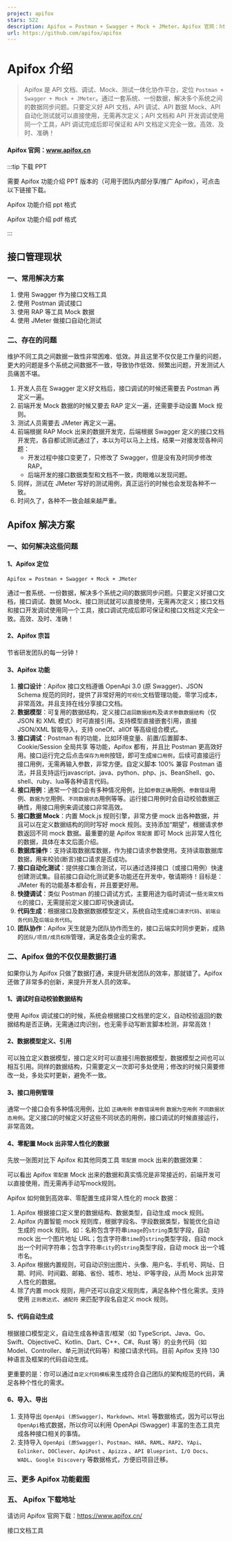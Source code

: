 ```yaml
---
project: apifox
stars: 522
description: Apifox = Postman + Swagger + Mock + JMeter。Apifox 官网：https://www.apifox.cn/
url: https://github.com/apifox/apifox
---
```


Apifox 介绍
=========

> Apifox 是 API 文档、调试、Mock、测试一体化协作平台，定位 `Postman + Swagger + Mock + JMeter`。通过一套系统、一份数据，解决多个系统之间的数据同步问题。只要定义好 API 文档，API 调试、API 数据 Mock、API 自动化测试就可以直接使用，无需再次定义；API 文档和 API 开发调试使用同一个工具，API 调试完成后即可保证和 API 文档定义完全一致。高效、及时、准确！

#### Apifox 官网：www.apifox.cn

:::tip 下载 PPT

需要 Apifox 功能介绍 PPT 版本的（可用于团队内部分享/推广 Apifox），可点击以下链接下载。

Apifox 功能介绍 ppt 格式

Apifox 功能介绍 pdf 格式

:::

接口管理现状
------

### 一、常用解决方案

1.  使用 Swagger 作为接口文档工具
2.  使用 Postman 调试接口
3.  使用 RAP 等工具 Mock 数据
4.  使用 JMeter 做接口自动化测试

### 二、存在的问题

维护不同工具之间数据一致性非常困难、低效。并且这里不仅仅是工作量的问题，更大的问题是多个系统之间数据不一致，导致协作低效、频繁出问题，开发测试人员痛苦不堪。

1.  开发人员在 Swagger 定义好文档后，接口调试的时候还需要去 Postman 再定义一遍。
2.  前端开发 Mock 数据的时候又要去 RAP 定义一遍，还需要手动设置 Mock 规则。
3.  测试人员需要去 JMeter 再定义一遍。
4.  前端根据 RAP Mock 出来的数据开发完，后端根据 Swagger 定义的接口文档开发完，各自都试测试通过了，本以为可以马上上线，结果一对接发现各种问题：
    -   开发过程中接口变更了，只修改了 Swagger，但是没有及时同步修改 RAP。
    -   后端开发的接口数据类型和文档不一致，肉眼难以发现问题。
5.  同样，测试在 JMeter 写好的测试用例，真正运行的时候也会发现各种不一致。
6.  时间久了，各种不一致会越来越严重。

Apifox 解决方案
-----------

### 一、如何解决这些问题

#### 1、Apifox 定位

`Apifox = Postman + Swagger + Mock + JMeter`

通过一套系统、一份数据，解决多个系统之间的数据同步问题。只要定义好接口文档，接口调试、数据 Mock、接口测试就可以直接使用，无需再次定义；接口文档和接口开发调试使用同一个工具，接口调试完成后即可保证和接口文档定义完全一致。高效、及时、准确！

#### 2、Apifox 宗旨

节省研发团队的每一分钟！

#### 3、Apifox 功能

1.  **接口设计**：Apifox 接口文档遵循 OpenApi 3.0 (原 Swagger)、JSON Schema 规范的同时，提供了非常好用的`可视化`文档管理功能，零学习成本，非常高效。并且支持在线分享接口文档。
2.  **数据模型**：可复用的数据结构，定义接口`返回数据结构`及`请求参数数据结构`（仅 JSON 和 XML 模式）时可直接引用。支持模型直接嵌套引用，直接 JSON/XML 智能导入，支持 oneOf、allOf 等高级组合模式。
3.  **接口调试**：Postman 有的功能，比如环境变量、前置/后置脚本、Cookie/Session 全局共享 等功能，Apifox 都有，并且比 Postman 更高效好用。接口运行完之后点击`保存为用例`按钮，即可生成`接口用例`，后续可直接运行接口用例，无需再输入参数，非常方便。自定义脚本 100% 兼容 Postman 语法，并且支持运行javascript、java、python、php、js、BeanShell、go、shell、ruby、lua等各种语言代码。
4.  **接口用例**：通常一个接口会有多种情况用例，比如`参数正确`用例、`参数错误`用例、`数据为空`用例、`不同数据状态`用例等等。运行接口用例时会自动校验数据正确性，用接口用例来调试接口非常高效。
5.  **接口数据 Mock**：内置 Mock.js 规则引擎，非常方便 mock 出各种数据，并且可以在定义数据结构的同时写好 mock 规则。支持添加“期望”，根据请求参数返回不同 mock 数据。最重要的是 Apifox `零配置` 即可 Mock 出非常人性化的数据，具体在本文后面介绍。
6.  **数据库操作**：支持读取数据库数据，作为接口请求参数使用。支持读取数据库数据，用来校验(断言)接口请求是否成功。
7.  **接口自动化测试**：提供接口集合测试，可以通过选择接口（或接口用例）快速创建测试集。目前接口自动化测试更多功能还在开发中，敬请期待！目标是： JMeter 有的功能基本都会有，并且要更好用。
8.  **快捷调试**：类似 Postman 的接口调试方式，主要用途为临时调试一些`无需文档化`的接口，无需提前定义接口即可快速调试。
9.  **代码生成**：根据接口及数据数据模型定义，系统自动生成`接口请求代码`、`前端业务代码`及`后端业务代码`。
10.  **团队协作**：Apifox 天生就是为团队协作而生的，接口云端实时同步更新，成熟的`团队/项目/成员权限`管理，满足各类企业的需求。

### 二、Apifox 做的不仅仅是数据打通

如果你认为 Apifox 只做了数据打通，来提升研发团队的效率，那就错了。Apifox 还做了非常多的创新，来提升开发人员的效率。

#### 1、调试时自动校验数据结构

使用 Apifox 调试接口的时候，系统会根据接口文档里的定义，自动校验返回的数据结构是否正确，无需通过肉识别，也无需手动写断言脚本检测，非常高效！

#### 2、数据模型定义、引用

可以独立定义数据模型，接口定义时可以直接引用数据模型，数据模型之间也可以相互引用。同样的数据结构，只需要定义一次即可多处使用；修改的时候只需要修改一处，多处实时更新，避免不一致。

#### 3、接口用例管理

通常一个接口会有多种情况用例，比如 `正确用例` `参数错误用例` `数据为空用例` `不同数据状态用例`。定义接口的时候定义好这些不同状态的用例，接口调试的时候直接运行，非常高效。

#### 4、零配置 Mock 出非常人性化的数据

先放一张图对比下 Apifox 和其他同类工具 `零配置` mock 出来的数据效果：

可以看出 Apifox `零配置` Mock 出来的数据和真实情况是非常接近的，前端开发可以直接使用，而无需再手动写mock规则。

Apifox 如何做到高效率、零配置生成非常人性化的 mock 数据：

1.  Apifox 根据接口定义里的数据结构、数据类型，自动生成 mock 规则。
2.  Apifox 内置智能 mock 规则库，根据字段名、字段数据类型，智能优化自动生成的 mock 规则。如：名称包含字符串`image`的`string`类型字段，自动 mock 出一个图片地址 URL；包含字符串`time`的`string`类型字段，自动 mock 出一个时间字符串；包含字符串`city`的`string`类型字段，自动 mock 出一个城市名。
3.  Apifox 根据内置规则，可自动识别出图片、头像、用户名、手机号、网址、日期、时间、时间戳、邮箱、省份、城市、地址、IP等字段，从而 Mock 出非常人性化的数据。
4.  除了内置 mock 规则，用户还可以自定义规则库，满足各种个性化需求。支持使用 `正则表达式`、`通配符` 来匹配字段名自定义 mock 规则。

#### 5、代码自动生成

根据接口模型定义，自动生成各种语言/框架（如 TypeScript、Java、Go、Swift、ObjectiveC、Kotlin、Dart、C++、C#、Rust 等）的业务代码（如 Model、Controller、单元测试代码等）和接口请求代码。目前 Apifox 支持 130 种语言及框架的代码自动生成。

更重要的是：你可以通过`自定义代码模板`来生成符合自己团队的架构规范的代码，满足各种个性化的需求。

#### 6、导入、导出

1.  支持导出 `OpenApi (原Swagger)`、`Markdown`、`Html` 等数据格式，因为可以导出`OpenApi`格式数据，所以你可以利用 OpenApi (Swagger) 丰富的生态工具完成各种接口相关的事情。
2.  支持导入 `OpenApi (原Swagger)`、`Postman`、`HAR`、`RAML`、`RAP2`、`YApi`、`Eolinker`、`DOClever`、`ApiPost` 、`Apizza` 、`API Blueprint`、`I/O Docs`、`WADL`、`Google Discovery` 等数据格式，方便旧项目迁移。

### 三、更多 Apifox 功能截图

### 五、 Apifox 下载地址

请访问 Apifox 官网下载：https://www.apifox.cn/

接口文档工具

